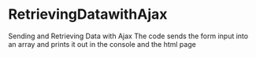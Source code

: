 # RetrievingDatawithAjax
Sending and Retrieving Data with Ajax
The code sends the form input into an array and prints it out in the console and the html page
